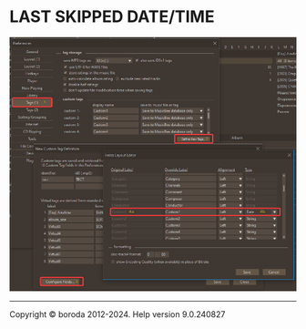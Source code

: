 # LAST SKIPPED DATE/TIME

![Image](lib/conf-field.png)

***

Copyright © boroda 2012-2024. Help version 9.0.240827